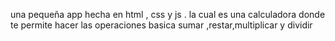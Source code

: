 una pequeña app hecha en html , css y js . la cual es una calculadora donde te permite hacer las operaciones basica sumar ,restar,multiplicar y dividir
